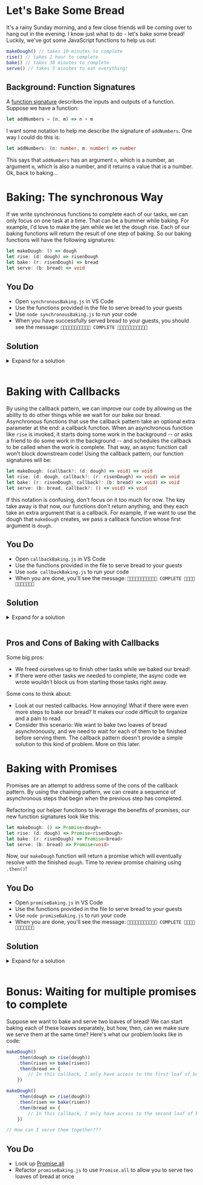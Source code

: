 # Let's Bake Some Bread

It's a rainy Sunday morning, and a few close friends will be coming over to hang out in the evening.
I know just what to do - let's bake some bread!
Luckily, we've got some JavaScript functions to help us out:

```javascript
makeDough() // takes 10 minutes to complete
rise() // takes 1 hour to complete
bake() // takes 30 minutes to complete
serve() // takes 5 minutes to eat everything!
```

## Background: Function Signatures

A [function signature](https://developer.mozilla.org/en-US/docs/Glossary/Signature/Function) describes the inputs and outputs of a function.
Suppose we have a function:

```javascript
let addNumbers = (n, m) => n + m
```

I want some notation to help me describe the signature of `addNumbers`.
One way I could do this is:

```typescript
let addNumbers: (n: number, m: number) => number
```

This says that `addNumbers` has an argument `n`, which is a number, an argument `m`, which is also a number, and it returns a value that is a number.
Ok, back to baking...

# Baking: The synchronous Way

If we write synchronous functions to complete each of our tasks, we can only focus on one task at a time.
That can be a bummer while baking.
For example, I'd love to make the jam while we let the dough rise.
Each of our baking functions will return the result of one step of baking.
So our baking functions will have the following signatures:

```typescript
let makeDough: () => dough
let rise: (d: dough) => risenDough
let bake: (r: risenDough) => bread
let serve: (b: bread) => void
```

## You Do
- Open `synchronousBaking.js` in VS Code
- Use the functions provided in the file to serve bread to your guests
- Use `node synchronousBaking.js` to run your code
- When you have successfully served bread to your guests, you should see the message: `🎉🎉🎉🎉🎉🎉🎉🎉🎉🎉🎉 COMPLETE 🎉🎉🎉🎉🎉🎉🎉🎉🎉🎉🎉`

## Solution

<details>
<summary>Expand for a solution</summary>

```javascript
const dough = makeDough()
const risenDough = rise(dough)

// I sure wish I could start making the jam while I wait for the dough to rise.
// Too bad I wrote synchronous functions!
// synchronous functions block downstream code from executing until they are completed.

const bread = bake(risenDough)
serve(bread)
```
</details>
<br>

# Baking with Callbacks

By using the callback pattern, we can improve our code by allowing us the ability to do other things while we wait for our bake our bread.
Asynchronous functions that use the callback pattern take an optional extra parameter at the end: a callback function.
When an asynchronous function like `rise` is invoked, it starts doing some work in the background -- or asks a friend to do some work in the background -- and schedules the callback to be called when the work is complete.
That way, an async function call won't block downstream code!
Using the callback pattern, our function signatures will be:

```typescript
let makeDough: (callback?: (d: dough) => void) => void
let rise: (d: dough, callback?: (r: risenDough) => void) => void
let bake: (r: risenDough, callback?: (b: bread) => void) => void
let serve: (b: bread, callback?: () => void) => void
```

If this notation is confusing, don't focus on it too much for now.
The key take away is that now, our functions don't return anything, and they each take an extra argument that is a callback.
For example, if we want to use the dough that `makeDough` creates, we pass a callback function whose first argument is `dough`.

## You Do
- Open `callbackBaking.js` in VS Code
- Use the functions provided in the file to serve bread to your guests
- Use `node callbackBaking.js` to run your code
- When you are done, you'll see the message: `🎉🎉🎉🎉🎉🎉🎉🎉🎉🎉🎉 COMPLETE 🎉🎉🎉🎉🎉🎉🎉🎉🎉🎉🎉`

## Solution

<details>
<summary>Expand for a solution</summary>

```javascript
makeDough(dough => {
    rise(dough, risen => {
        bake(risen, bread => {
            serve(bread, () => {
                console.log('Success!')
            })
        })
    })
})
```
</details>
<br>

## Pros and Cons of Baking with Callbacks

Some big pros:
- We freed ourselves up to finish other tasks while we baked our bread!
- If there were other tasks we needed to complete, the async code we wrote wouldn't block us from starting those tasks right away.

Some cons to think about:
- Look at our nested callbacks. How annoying! What if there were even more steps to bake our bread? It makes our code difficult to organize and a pain to read.
- Consider this scenario: We want to bake two loaves of bread asynchronously, and we need to wait for each of them to be finished before serving them. The callback pattern doesn't provide a simple solution to this kind of problem. More on this later.

# Baking with Promises

Promises are an attempt to address some of the cons of the callback pattern.
By using the chaining pattern, we can create a sequence of asynchronous steps that begin when the previous step has completed.

Refactoring our helper funcitons to leverage the benefits of promises, our new function signatures look like this:

```typescript
let makeDough: () => Promise<dough>
let rise: (d: dough) => Promise<risenDough>
let bake: (r: risenDough) => Promise<bread>
let serve: (b: bread) => Promise<void>
```

Now, our `makeDough` function will return a promise which will eventually resolve with the finished `dough`.
Time to review promise chaining using `.then()`!

## You Do
- Open `promiseBaking.js` in VS Code
- Use the functions provided in the file to serve bread to your guests
- Use `node promiseBaking.js` to run your code
- When you are done, you'll see the message: `🎉🎉🎉🎉🎉🎉🎉🎉🎉🎉🎉 COMPLETE 🎉🎉🎉🎉🎉🎉🎉🎉🎉🎉🎉`

## Solution

<details>
<summary>Expand for a solution</summary>

```javascript
makeDough()
    .then(dough => rise(dough))
    .then(risen => bake(risen))
    .then(bread => serve(bread))
```
</details>
<br>

# Bonus: Waiting for multiple promises to complete

Suppose we want to bake and serve two loaves of bread!
We can start baking each of these  loaves separately, but how, then, can we make sure we serve them at the same time?
Here's what our problem looks like in code:

```js
makeDough()
    .then(dough => rise(dough))
    .then(risen => bake(risen))
    .then(bread => {
        // In this callback, I only have access to the first loaf of bread!
    })

makeDough()
    .then(dough => rise(dough))
    .then(risen => bake(risen))
    .then(bread => {
        // In this callback, I only have access to the second loaf of bread!
    })

// How can I serve them together???
```

## You Do

- Look up [Promise.all](https://developer.mozilla.org/en-US/docs/Web/JavaScript/Reference/Global_Objects/Promise/all)
- Refactor `promiseBaking.js` to use `Promise.all` to allow you to serve two loaves of bread at once